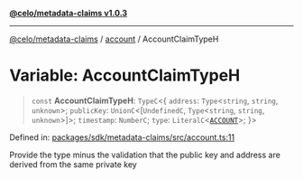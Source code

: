 [**@celo/metadata-claims v1.0.3**](../../README.md)

***

[@celo/metadata-claims](../../README.md) / [account](../README.md) / AccountClaimTypeH

# Variable: AccountClaimTypeH

> `const` **AccountClaimTypeH**: `TypeC`\<\{ `address`: `Type`\<`string`, `string`, `unknown`\>; `publicKey`: `UnionC`\<\[`UndefinedC`, `Type`\<`string`, `string`, `unknown`\>\]\>; `timestamp`: `NumberC`; `type`: `LiteralC`\<[`ACCOUNT`](../../types/enumerations/ClaimTypes.md#account)\>; \}\>

Defined in: [packages/sdk/metadata-claims/src/account.ts:11](https://github.com/celo-org/developer-tooling/blob/master/packages/sdk/metadata-claims/src/account.ts#L11)

Provide the type minus the validation that the public key and address are derived from the same private key
